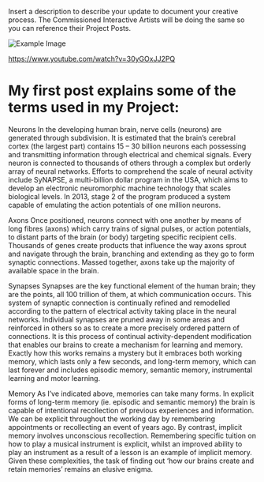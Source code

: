 Insert a description to describe your update to document your creative process. The Commissioned Interactive Artists will be doing the same so you can reference their Project Posts.

![Example Image](../project_images/cover.jpg?raw=true "Example Image")

https://www.youtube.com/watch?v=30yGOxJJ2PQ

# My first post explains some of the terms used in my Project:

Neurons
In the developing human brain, nerve cells (neurons) are generated through subdivision.  It is estimated that the brain’s cerebral cortex (the largest part) contains 15 – 30 billion neurons each possessing and transmitting information through electrical and chemical signals.  Every neuron is connected to thousands of others through a complex but orderly array of neural networks.  Efforts to comprehend the scale of neural activity include SyNAPSE, a multi-billion dollar program in the USA, which aims to develop an electronic neuromorphic  machine technology that scales biological levels.  In 2013, stage 2 of the program produced a system capable of emulating the action potentials of one million neurons.

Axons
Once positioned, neurons connect with one another by means of long fibres (axons) which carry trains of signal pulses, or action potentials, to distant parts of the brain (or body) targeting specific recipient cells.  Thousands of genes create products that influence the way axons sprout and navigate through the brain, branching and extending as they go to form synaptic connections.  Massed together, axons take up the majority of available space in the brain.

Synapses
Synapses are the key functional element of the human brain; they are the points, all 100 trillion of them, at which communication occurs.  This system of synaptic connection is continually refined and remodelled according to the pattern of electrical activity taking place in the neural networks.  Individual synapses are pruned away in some areas and reinforced in others so as to create a more precisely ordered pattern of connections. It is this process of continual activity-dependent modification that enables our brains to create a mechanism for learning and memory.  Exactly how this works remains a mystery but it embraces both working memory, which lasts only a few seconds, and long-term memory, which can last forever and includes episodic memory, semantic memory, instrumental learning and motor learning.

Memory
As I’ve indicated above, memories can take many forms.  In explicit forms of long-term memory (ie. episodic and semantic memory) the brain is capable of intentional recollection of previous experiences and information.  We can be explicit throughout the working day by remembering appointments or recollecting an event of years ago.  By contrast, implicit memory involves unconscious recollection.  Remembering specific tuition on how to play a musical instrument is explicit, whilst an improved ability to play an instrument as a result of a lesson is an example of implicit memory.  Given these complexities, the task of finding out ‘how our brains create and retain memories’ remains an elusive enigma.  
	



